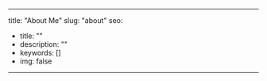 ---

title: "About Me"
slug: "about"
seo: 
  - title: ""
  - description: ""
  - keywords: []
  - img: false

---